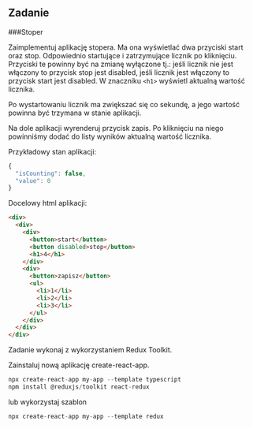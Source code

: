 ## Zadanie

###Stoper

Zaimplementuj aplikację stopera. Ma ona wyświetlać dwa przyciski start oraz stop. Odpowiednio startujące i zatrzymujące licznik po kliknięciu. Przyciski te powinny być na zmianę wyłączone tj.:
jeśli licznik nie jest włączony to przycisk stop jest disabled,
jeśli licznik jest włączony to przycisk start jest disabled.
W znaczniku `<h1>` wyświetl aktualną wartość licznika.

Po wystartowaniu licznik ma zwiększać się co sekundę, a jego wartość powinna być trzymana w stanie aplikacji.

Na dole aplikacji wyrenderuj przycisk zapis. Po kliknięciu na niego powinniśmy dodać do listy wyników aktualną wartość licznika.

Przykładowy stan aplikacji:

```js
{
  "isCounting": false,
  "value": 0
}
```

Docelowy html aplikacji:
```html
<div>
  <div>
    <div>
      <button>start</button>
      <button disabled>stop</button>
      <h1>4</h1>
    </div>
    <div>
      <button>zapisz</button>
      <ul>
        <li>1</li>
        <li>2</li>
        <li>3</li>
      </ul>
    </div>
  </div>
</div>
```

Zadanie wykonaj z wykorzystaniem Redux Toolkit. 

Zainstaluj nową aplikację create-react-app.

```js
npx create-react-app my-app --template typescript
npm install @reduxjs/toolkit react-redux
```
lub wykorzystaj szablon
```js
npx create-react-app my-app --template redux
```
